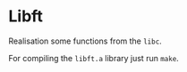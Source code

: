 # Libft

Realisation some functions from the `libc`.

For compiling the `libft.a` library just run `make`.
